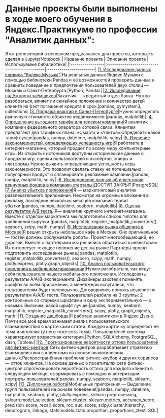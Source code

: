 # Данные проекты были выполнены в ходе моего обучения в Яндекс.Практикуме по профессии "Аналитик данных":
Этот репозиторий в основном предназначен для проектов, которые я сделал в JupyterNotebook
| Название проекта | Описание проекта                              | Используемые бибилиотеки|
|:-----------------|:----------------------------------------------|:------------------------|
|[1. Исследование данных сервиса “Яндекс.Музыка”](https://github.com/tapbich/Portfolio_Kozelkov/tree/main/1.%20Исследование%20данных%20сервиса%20“Яндекс.Музыка”)|На реальных данных Яндекс.Музыки c помощью библиотеки Pandas и её возможностей проверить данные и сравнить поведение и предпочтения пользователей двух столиц — Москвы и Санкт-Петербурга.|Python, Pandas|
|[2. Исследование надёжности заёмщиков](https://github.com/tapbich/Portfolio_Kozelkov/tree/main/2.%20Исследование%20надёжности%20заёмщиков)|Заказчик — кредитный отдел банка. Нужно разобраться, влияет ли семейное положение и количество детей клиента на факт погашения кредита в срок.|pandas, pymystem3, collections|
|[3. Продажа квартир в Санкт-Петербурге](https://github.com/tapbich/Portfolio_Kozelkov/tree/main/3.%20Продажа%20квартир%20в%20Санкт-Петербурге)|Нужно определять рыночную стоимость объектов недвижимости.|pandas, matplotlib|
|[4. Определение выгодного тарифа для телеком компании](https://github.com/tapbich/Portfolio_Kozelkov/tree/main/4.%20Определение%20выгодного%20тарифа%20для%20телеком%20компании)|Я аналитик компании федерального оператора сотовой связи. Клиентам предлагают два тарифных плана: «Смарт» и «Ультра».Определить какой тариф лучше|pandas, numpy, datetime, matplotlib, scipy|
|[5. Изучение закономерностей, определяющих успешность игр](https://github.com/tapbich/Portfolio_Kozelkov/tree/main/5.%20Изучение%20закономерностей%2C%20определяющих%20успешность%20игр)|Я работаете в интернет-магазине, который продаёт по всему миру компьютерные игры. Из открытых источников доступны исторические данные о продажах игр, оценки пользователей и экспертов, жанры и платформы.Нужно выявить определяющие успешность игры закономерности. Это позволит сделать ставку на потенциально популярный продукт и спланировать рекламные кампании.|pandas, numpy, matplotlib, scipy|
|[6. Исследование данных об инвестиции венчурных фондов в компании-стартапы](https://github.com/tapbich/Portfolio_Kozelkov/tree/main/6.%20Исследование%20данных%20об%20инвестиции%20венчурных%20фондов%20в%20компании-стартапы)|ДОСТУП ЗАКРЫТ|PostgreSQL|
|[7. Анализ убытков приложения](https://github.com/tapbich/Portfolio_Kozelkov/tree/main/7.%20Анализ%20убытков%20приложения)|Я — маркетинговый аналитик развлекательного приложения. Несмотря на огромные вложения в рекламу, последние несколько месяцев компания терпит убытки.|pandas, numpy, datetime, seaborn, matplotlib|
|[8. Оценка результатов A/B теста.](https://github.com/tapbich/Portfolio_Kozelkov/tree/main/8.%20Оценка%20результатов%20A-В%20теста)|Я— аналитик крупного интернет-магазина. Вместе с отделом маркетинга мы подготовили список гипотез для увеличения выручки.|pandas, matplotlib, register_matplotlib_converters(), seaborn, scipy, math, numpy|
|[9. Исследования рынка общепита в Москве](https://github.com/tapbich/Portfolio_Kozelkov/tree/main/9.%20Исследования%20рынка%20общепита%20в%20Москве)|Я решил открыть небольшое кафе в Москве. Оно оригинальное — гостей должны обслуживать роботы. Проект многообещающий, но дорогой. Вместе с партнёрами мы решились обратиться к инвесторам. Их интересует текущее положение дел на рынке.Партнёры просят подготовить исследование рынка.|pandas, matplotlib, register_matplotlib_converters(), seaborn, scipy, math, numpy, plotly.express, plotly.graph_objects|
|[10. Анализ пользовательского поведения в мобильном приложении](https://github.com/tapbich/Portfolio_Kozelkov/tree/main/10.%20Анализ%20пользовательского%20поведения%20в%20мобильном%20приложении)|Нужно разобраться, как ведут себя пользователи нашего мобильного приложения. Исследовать результаты A/A/B-эксперимента. Дизайнеры захотели поменять шрифты во всём приложении, а менеджеры испугались, что пользователям будет непривычно. Договорились принять решение по результатам A/A/B-теста. Пользователей разбили на 3 группы: 2 контрольные со старыми шрифтами и одну экспериментальную — с новыми. Выясним, какой шрифт лучше.|pandas, numpy, seaborn, matplotlib, register_matplotlib_converters(), scipy, plotly, graph_objects, math|
|[11. Создание дашборда](https://github.com/tapbich/Portfolio_Kozelkov/tree/main/11.%20Создание%20дашборда)|Я работаю аналитиком в Яндекс.Дзене. Почти всё моё время занимает анализ пользовательского взаимодействия с карточками статей. Каждую карточку определяют её тема и источник (у него тоже есть тема). Пользователей системы характеризует возрастная категория.|Python, SQLAlchemy, PostgreSQL, dash, Tableau|
|[12. Прогнозирование вероятности оттока пользователей для фитнес-центров](https://github.com/tapbich/Portfolio_Kozelkov/tree/main/12.%20Прогнозирование%20вероятности%20оттока%20пользователей%20для%20фитнес-центров)|Сеть фитнес-центров разрабатывает стратегию взаимодействия с клиентами на основе аналитических данных.Распространённая проблема фитнес-клубов и других сервисов — отток клиентов. На основе данных о посетителях сети фитнес-центров спрогнозировать вероятность оттока для каждого клиента в следующем месяце, сформировать с помощью кластеризации портреты пользователей|pandas, numpy, seaborn, matplotlib, sklearn, scipy|
|[13. Дипломная работа](https://github.com/tapbich/Portfolio_Kozelkov/tree/main/13.%20Дипломная%20работа)|Мобильные приложения — Выделение групп пользователей на основе поведения|pandas, numpy, datetime, matplotlib, seaborn, plotly, plotly.express, sklearn.preprocessing, sklearn.model_selection, sklearn.cluster, sklearn.metrics, accuracy_score, precision_score, recall_score, roc_auc_score, scipy.cluster.hierarchy, dendrogram, linkage, statsmodels.stats.proportion, proportions_ztest, SQL|

